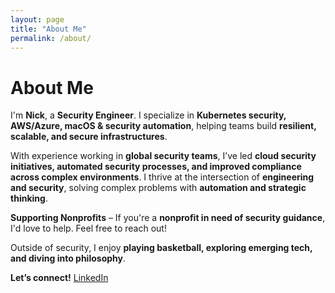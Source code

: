 ```yaml
---
layout: page
title: "About Me"
permalink: /about/
---
```


# About Me  

I'm **Nick**, a **Security Engineer**. I specialize in **Kubernetes security, AWS/Azure, macOS & security automation**, helping teams build **resilient, scalable, and secure infrastructures**.  

With experience working in **global security teams**, I’ve led **cloud security initiatives, automated security processes, and improved compliance across complex environments**. I thrive at the intersection of **engineering and security**, solving complex problems with **automation and strategic thinking**.  

**Supporting Nonprofits** – If you're a **nonprofit in need of security guidance**, I'd love to help. Feel free to reach out!  

Outside of security, I enjoy **playing basketball, exploring emerging tech, and diving into philosophy**.  

**Let’s connect!** [LinkedIn](https://www.linkedin.com/in/nicholasharripersad/)  
